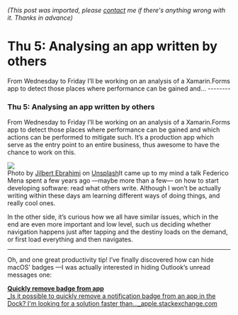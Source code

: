 *(This post was imported, please [contact](#/contact) me if there's anything wrong with it. Thanks in advance)*

# Thu 5: Analysing an app written by others

   From Wednesday to Friday I’ll be working on an analysis of a Xamarin.Forms app to detect those places where performance can be gained and…   --------
  
### Thu 5: Analysing an app written by others

From Wednesday to Friday I’ll be working on an analysis of a Xamarin.Forms app to detect those places where performance can be gained and which actions can be performed to mitigate such. It’s a production app which serve as the entry point to an entire business, thus awesome to have the chance to work on this.

![](https://cdn-images-1.medium.com/max/800/0*vbffrCWTz924jPae.)  
Photo by [Jilbert Ebrahimi](https://unsplash.com/@jilburr?utm_source=medium&amp;utm_medium=referral) on [Unsplash](https://unsplash.com?utm_source=medium&amp;utm_medium=referral)It came up to my mind a talk Federico Mena spent a few years ago —maybe more than a few— on how to start developing software: read what others write. Although I won’t be actually writing within these days am learning different ways of doing things, and really cool ones.

In the other side, it’s curious how we all have similar issues, which in the end are even more important and low level, such us deciding whether navigation happens just after tapping and the destiny loads on the demand, or first load everything and then navigates.

  
  
--------
  
Oh, and one great productivity tip! I’ve finally discovered how can hide macOS’ badges —I was actually interested in hiding Outlook’s unread messages one:

[**Quickly remove badge from app**  
_Is it possible to quickly remove a notification badge from an app in the Dock? I'm looking for a solution faster than…_apple.stackexchange.com](https://apple.stackexchange.com/questions/163490/quickly-remove-badge-from-app)[](https://apple.stackexchange.com/questions/163490/quickly-remove-badge-from-app)